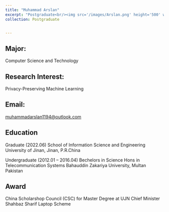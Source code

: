 ```yaml
---
title: "Muhammad Arslan"
excerpt: "Postgraduate<br/><img src='/images/Arslan.png' height='500' width='300'>"
collection: Postgraduate


---
```



Major:   
---
Computer Science and Technology 

Research Interest:   
---
Privacy-Preserving Machine Learning

Email:            
---
muhammadarslan1194@outlook.com


Education
----
Graduate (2022.06) 
School of Information Science and Engineering 
University of Jinan, Jinan, P.R.China 

Undergraduate (2012.01 – 2016.04) 
Bechelors in Science Hons in Telecommunication Systems
Bahauddin Zakariya University, Multan Pakistan


Award
---
China Scholarshop Council (CSC) for Master Degree at UJN 
Chief Minister Shahbaz Sharif Laptop Scheme
